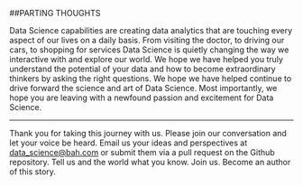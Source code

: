 ##PARTING THOUGHTS  

Data Science capabilities are creating data analytics that are touching every aspect of our lives on a daily basis. From visiting the doctor, to driving our cars, to shopping for services Data Science is quietly changing the way we interactive with and explore our world. We hope we have helped you truly understand the potential of your data and how to become extraordinary thinkers by asking the right questions. We hope we have helped continue to drive forward the science and art of Data Science. Most importantly, we hope you are leaving with a newfound passion and excitement for Data Science.

----


Thank you for taking this journey with us. Please join our conversation and let your voice be heard. Email us your ideas and perspectives at data_science@bah.com or submit them via a pull request on the Github repository.
Tell us and the world what you know. Join us. Become an author of this story.
